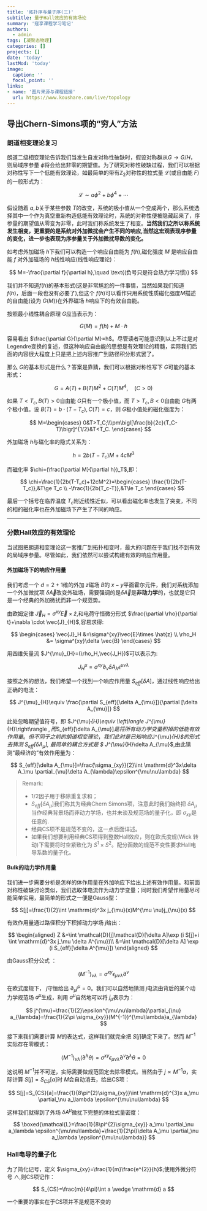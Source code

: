 ```yaml
---
title: '拓扑序与量子序(三)'
subtitle: 量子Hall效应的有效场论
summary: '寇享课程学习笔记'
authors:
  - admin
tags: [凝聚态物理]
categories: []
projects: []
date: 'today'
lastMod: 'today'
image:
  caption: ''
  focal_point: ''
links: 
- name: '图片来源与课程链接'
  url: https://www.koushare.com/live/topology
---
```

## 导出Chern-Simons项的“穷人”方法

### 朗道相变理论复习

朗道二级相变理论告诉我们当发生自发对称性破缺时，假设对称群从$G\to G/ H$，则局域序参量 $\phi$将会给出非零的期望值。为了研究对称性破缺过程，我们可以根据对称性写下一个低能有效理论，如最简单的带有$\mathbb{Z}_2$对称性的拉式量 $\mathcal{L}$(或自由能 $F$)的一般形式为：

$$
\mathcal{L}\sim a\phi^2+b\phi^4+\cdots
$$

假设随着 $a,b$关于某些参数 $T$的改变，系统的极小值从一个变成两个，那么系统选择其中一个作为真空重新构造低能有效理论时，系统的对称性便被隐藏起来了，序参量的期望值从零变为非零，此时我们称系统发生了相变。**当然我们之所以称系统发生相变，更重要的是系统对外加微扰会产生不同的响应,当然这宏观表现序参量的变化，进一步也表现为序参量关于外加微扰导数的变化。**

如考虑外加磁场 $h$下我们可以构造一个响应自由能为 $f(h)$,磁化强度 $M$ 是响应自由能 $f$ 对外加磁场的 $h$线性响应(线性响应理论)：

$$
M=-\frac{\partial f}{\partial h},\quad \text{(负号只是符合热力学习惯)}
$$

我们并不知道$f(h)$的基本形式(这是非常尴尬的一件事情，当然如果我们知道 $f(h)$，后面一段也没有必要了),但这个 $f(h)$可以看作只用系统性质磁化强度$M$描述的自由能(设为 $G(M)$)在外界磁场 $h$响应下的有效自由能。

按照最小线性耦合原理 $G$应当表示为：

$$
G(M)=f(h)+M\cdot h
$$

容易看出 $\frac{\partial G}{\partial M}=h$。尽管读者可能意识到以上不过是对Legendre变换的复述，但这种响应自由能的思想是有效理论的精髓，实际我们后面的内容很大程度上只是把上述内容推广到路径积分形式罢了。

那么 $G$的基本形式是什么？答案是靠猜，我们可以根据对称性写下 $G$可能的基本形式：

$$
G=A(T)+B(T)M^2+C(T)M^4,\quad(C>0)
$$

如果 $T<T_c,B(T)>0$自由能 $G$只有一个极小值，而  $T>T_c,B<0$自由能 $G$有两个极小值。设 $B(T)=b\cdot (T-T_c),C(T)=c$，则 $G$极小值处的磁化强度为：

$$
M=\begin{cases}
  0&T>T_C;\\\pm\bigl[\frac{b}{2c}(T_C-T)\bigr]^{1/2}&T<T_C.
  \end{cases}
$$

外加磁场 $h$与磁化率的隐式关系为：

$$
h=2b(T-T_c)M+4cM^3
$$

而磁化率 $\chi=(\frac{\partial M}{\partial h})_T$,即：

$$
\chi=\frac{1}{2b(T-T_c)+12cM^2}=\begin{cases}
  \frac{1}{2b(T-T_c)},&T\ge T_c \\
  -\frac{1}{2b(T_c-T)},&T\le T_c
\end{cases}
$$

最后一个括号在临界温度 $T_c$附近线性近似，可以看出磁化率也发生了突变，不同的相的磁化率也在外加磁场下产生了不同的响应。

---

### 分数Hall效应的有效理论

当试图把朗道相变理论这一套推广到拓扑相变时，最大的问题在于我们找不到有效的局域序参量。尽管如此，我们依然可以尝试构建有效的响应作用量。


#### 外加磁场下的响应作用量
我们考虑一个 $d=2+1$维的外加 $z$磁场 $B$的 $x-y$平面霍尔元件，我们对系统添加一个外加微扰项 $\delta \vec{A}$改变外磁场，需要强调的是$\delta \vec{A}$是**非动力学**的，也就是它只是一个经典的外加微扰而非一个规范势。

由欧姆定律 $\vec{J}_H=\sigma^{xy}\vec{E}\times \hat{z}$,和电荷守恒微分形式 $\frac{\partial \rho}{\partial t}+\nabla \cdot \vec{J}_{H}$,容易求得:

$$
\begin{cases}
  \vec{J}_H &=\sigma^{xy}\vec{E}\times \hat{z} \\
  \rho_H &= \sigma^{xy}\delta \vec{B}
\end{cases}
$$

用四维矢量流 $J^{\mu}_{H}=(\rho_H,\vec{J_H})$可以表示为:

$$
J^{\mu}_{H}=\sigma^{xy}\partial_{\nu}\delta A_{\lambda}\epsilon^{\mu\nu\lambda}
$$

按照之外的想法，我们希望一个找到一个响应作用量 $S_{eff}[\delta A]$，通过线性响应给出正确的电流：

$$
J^{\mu}_{H}\equiv \frac{\partial S_{eff}[\delta A_{\mu}]}{\partial [\delta A_{\mu}]}
$$

此处忽略期望值符号，即 $J^{\mu}_{H}\equiv \left\langle J^{\mu}_{H}\right\rangle $,而$S_{eff}[\delta A_{\mu}]$是将所有动力学变量积掉的低能有效作用量。但不同于之前的朗道相变理论，我们此时是已知响应$J^{\mu}_{H}$的形式去猜测 $S_{eff}[\delta A_{\mu}]$, 最简单的耦合方式是 $ J^{\mu}_{H}\delta A_{\mu}$,由此猜测“最经济的”有效作用量为：

$$
S_{eff}[\delta A_{\mu}]=\frac{\sigma_{xy}}{2}\int \mathrm{d}^3x\delta A_\mu \partial_{\nu}\delta A_{\lambda}\epsilon^{\mu\nu\lambda}
$$

> Remark: 
>- 1/2因子用于移除重复求和；
>- $S_{eff}[\delta A_{\mu}]$我们称其为经典Chern Simons项，注意此时我们始终把 $\delta A_\mu$当作经典背景场而非动力学场，也并未谈及规范场的量子化，即 $\sigma_{xy}$是任意的.
>- 经典CS项不是规范不变的，这一点后面详述。
>- 如果我们想要利用经典CS项得到整数Hall效应，则在欧氏度规(Wick 转动)下需要将时空紧致化为 $S^1\times S^2$。配分函数的规范不变性要求Hall电导系数的量子化。

#### Bulk的动力学作用量

我们进一步需要分析是怎样的体作用量在外加响应下给出上述有效作用量。和前面对称性破缺讨论类似，我们选取体电流作为动力学变量；同时我们希望作用量尽可能简单实用，最简单的形式之一便是Gauss型：

$$
S[j]=\frac{1}{2}\int \mathrm{d}^3x j_{\mu}(x)M^{\mu \nu}j_{\nu}(x)
$$

有效作用量通过路径积分下积掉动力学场 $j$给出：

$$
\begin{aligned}
Z &=\int \mathcal{D}[j]\mathcal{D}[\delta A]\exp (i S[j]+i \int \mathrm{d}^3x j_\mu \delta A^{\mu})\\
&=\int \mathcal{D}[\delta A] \exp (i S_{eff}[\delta A^{\mu}])
\end{aligned}
$$

由Gauss积分公式 ：

$$
(M^{-1})_{\nu \lambda}=\sigma^{xy}\epsilon_{\mu\nu\lambda}\partial^{\nu}
$$

在欧式度规下， $j$守恒给出 $\partial_{\mu}j^{\mu}=0$。我们可以自然地猜测 $j$电流由背后的某个动力学规范场 $a^{\mu}$生成，利用 $a^{\mu}$自然地可以将 $j_{\mu}$表示为：

$$
j^{\mu}=\frac{1}{2}\epsilon^{\mu\nu\lambda}\partial_{\nu} a_{\lambda}=\frac{1}{2\pi \sigma_{xy}}(M^{-1})^{\mu\lambda}a_{\lambda}
$$

接下来我们需要计算 $M$的表达式，这样我们就完全把 $S[j]$确定下来了。然而 $M^{-1}$实际存在零模式：

$$
(M^{-1})_{\nu \lambda}(\partial^{\lambda}\theta)=\sigma^{xy}\epsilon_{\mu\nu\lambda}\partial^{\nu}\partial^{\lambda}\theta=0
$$

这说明 $M^{-1}$并不可逆，实际需要做规范固定去除零模式。当然由于 $j \propto M^{-1}a$，实际计算 $S[j]=S_{CS}[a]$时 $M$会自动消去，给出CS项：

$$
S[j]=S_{CS}[a]=\frac{1}{8\pi^{2}\sigma_{xy}}\int \mathrm{d}^{3}x a_\mu \partial_\nu a_\lambda \epsilon^{\mu\nu\lambda}
$$

这样我们就得到了外场 $\delta A^{\mu}$微扰下完整的体拉式量密度：

$$
\boxed{\mathcal{L}=\frac{1}{8\pi^{2}\sigma_{xy}} a_\mu \partial_\nu a_\lambda \epsilon^{\mu\nu\lambda}+\frac{1}{2\pi}\delta A_\mu \partial_\nu a_\lambda \epsilon^{\mu\nu\lambda}}
$$

### Hall电导的量子化

为了简化记号，定义 $\sigma_{xy}=\frac{1}{m}\frac{e^{2}}{h}$;使用外微分符号 $\wedge$,则CS项记作：

$$
S_{CS}=\frac{m}{4\pi}\int a \wedge \mathrm{d} a
$$

一个重要的事实在于CS项并不是规范不变的